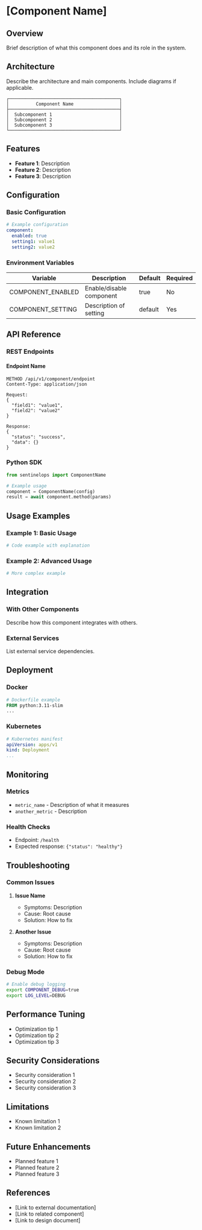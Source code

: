 # [Component Name]

## Overview

Brief description of what this component does and its role in the system.

## Architecture

Describe the architecture and main components. Include diagrams if applicable.

```
┌─────────────────────────────────────────┐
│          Component Name                 │
├─────────────────────────────────────────┤
│  Subcomponent 1                         │
│  Subcomponent 2                         │
│  Subcomponent 3                         │
└─────────────────────────────────────────┘
```

## Features

- **Feature 1**: Description
- **Feature 2**: Description
- **Feature 3**: Description

## Configuration

### Basic Configuration

```yaml
# Example configuration
component:
  enabled: true
  setting1: value1
  setting2: value2
```

### Environment Variables

| Variable | Description | Default | Required |
|----------|-------------|---------|----------|
| COMPONENT_ENABLED | Enable/disable component | true | No |
| COMPONENT_SETTING | Description of setting | default | Yes |

## API Reference

### REST Endpoints

#### Endpoint Name
```http
METHOD /api/v1/component/endpoint
Content-Type: application/json

Request:
{
  "field1": "value1",
  "field2": "value2"
}

Response:
{
  "status": "success",
  "data": {}
}
```

### Python SDK

```python
from sentinelops import ComponentName

# Example usage
component = ComponentName(config)
result = await component.method(params)
```

## Usage Examples

### Example 1: Basic Usage

```python
# Code example with explanation
```

### Example 2: Advanced Usage

```python
# More complex example
```

## Integration

### With Other Components

Describe how this component integrates with others.

### External Services

List external service dependencies.

## Deployment

### Docker

```dockerfile
# Dockerfile example
FROM python:3.11-slim
...
```

### Kubernetes

```yaml
# Kubernetes manifest
apiVersion: apps/v1
kind: Deployment
...
```

## Monitoring

### Metrics

- `metric_name` - Description of what it measures
- `another_metric` - Description

### Health Checks

- Endpoint: `/health`
- Expected response: `{"status": "healthy"}`

## Troubleshooting

### Common Issues

1. **Issue Name**
   - Symptoms: Description
   - Cause: Root cause
   - Solution: How to fix

2. **Another Issue**
   - Symptoms: Description
   - Cause: Root cause
   - Solution: How to fix

### Debug Mode

```bash
# Enable debug logging
export COMPONENT_DEBUG=true
export LOG_LEVEL=DEBUG
```

## Performance Tuning

- Optimization tip 1
- Optimization tip 2
- Optimization tip 3

## Security Considerations

- Security consideration 1
- Security consideration 2
- Security consideration 3

## Limitations

- Known limitation 1
- Known limitation 2

## Future Enhancements

- Planned feature 1
- Planned feature 2
- Planned feature 3

## References

- [Link to external documentation]
- [Link to related component]
- [Link to design document]
